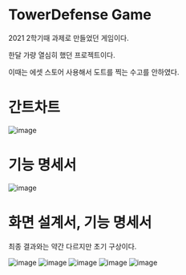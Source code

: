 # TowerDefense Game

2021 2학기때 과제로 만들었던 게임이다.

한달 가량 열심히 했던 프로젝트이다. 

이때는 에셋 스토어 사용해서 도트를 찍는 수고를 안하였다.

# 간트차트

![image](https://user-images.githubusercontent.com/90199652/198581665-3ce28eff-9722-40ff-a664-9e5910592939.png)

# 기능 명세서 

![image](https://user-images.githubusercontent.com/90199652/198581737-b536f78f-8c4b-4afc-868e-59a987d66357.png)


# 화면 설계서, 기능 명세서
최종 결과와는 약간 다르지만 초기 구상이다.

![image](https://user-images.githubusercontent.com/90199652/198581788-0f14796a-0272-4a61-be72-a1ad75b90622.png)
![image](https://user-images.githubusercontent.com/90199652/198581802-2de2c70d-e973-43c5-b0d1-3c70b5dd6484.png)
![image](https://user-images.githubusercontent.com/90199652/198581842-e85798cf-e10f-4f7f-8710-b9d918bcb015.png)
![image](https://user-images.githubusercontent.com/90199652/198581877-8fc124f1-02a8-4222-8c1f-62832ba74a30.png)
![image](https://user-images.githubusercontent.com/90199652/198581906-2d7ab7b8-9bc5-4df9-b2b8-e1362a36f4d4.png)


